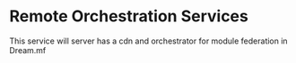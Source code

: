 # Remote Orchestration Services

This service will server has a cdn and orchestrator for module federation in Dream.mf
